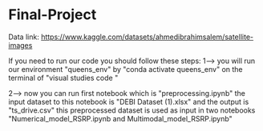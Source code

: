 # Final-Project


Data link:  https://www.kaggle.com/datasets/ahmedibrahimsalem/satellite-images 


If you need to run our code you should follow these steps:
1--> you will run our environment "queens_env" by "conda activate queens_env" on the terminal of "visual studies code " 

2--> now you can run first notebook which is "preprocessing.ipynb"
the input dataset to this notebook is "DEBI Dataset (1).xlsx"
and the output is "ts_drive.csv" this preprocessed dataset is used  as input in two notebooks "Numerical_model_RSRP.ipynb and Multimodal_model_RSRP.ipynb"
